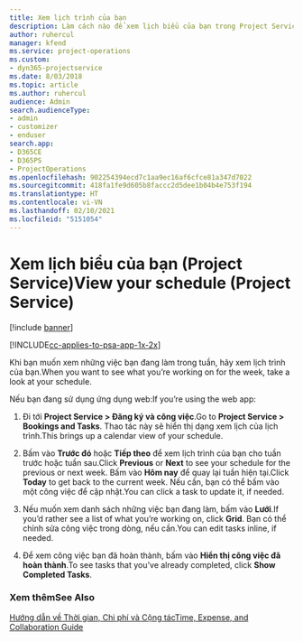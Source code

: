 ```yaml
---
title: Xem lịch trình của bạn
description: Làm cách nào để xem lịch biểu của bạn trong Project Service
author: ruhercul
manager: kfend
ms.service: project-operations
ms.custom:
- dyn365-projectservice
ms.date: 8/03/2018
ms.topic: article
ms.author: ruhercul
audience: Admin
search.audienceType:
- admin
- customizer
- enduser
search.app:
- D365CE
- D365PS
- ProjectOperations
ms.openlocfilehash: 902254394ecd7c1aa9ec16af6cfce81a347d7022
ms.sourcegitcommit: 418fa1fe9d605b8faccc2d5dee1b04b4e753f194
ms.translationtype: HT
ms.contentlocale: vi-VN
ms.lasthandoff: 02/10/2021
ms.locfileid: "5151054"
---
```

# <a name="view-your-schedule-project-service"></a><span data-ttu-id="23c8c-103">Xem lịch biểu của bạn (Project Service)</span><span class="sxs-lookup"><span data-stu-id="23c8c-103">View your schedule (Project Service)</span></span>

[!include [banner](../includes/psa-now-project-operations.md)]

[!INCLUDE[cc-applies-to-psa-app-1x-2x](../includes/cc-applies-to-psa-app-1x-2x.md)]

<span data-ttu-id="23c8c-104">Khi bạn muốn xem những việc bạn đang làm trong tuần, hãy xem lịch trình của bạn.</span><span class="sxs-lookup"><span data-stu-id="23c8c-104">When you want to see what you’re working on for the week, take a look at your schedule.</span></span>  
  
 <span data-ttu-id="23c8c-105">Nếu bạn đang sử dụng ứng dụng web:</span><span class="sxs-lookup"><span data-stu-id="23c8c-105">If you’re using the web app:</span></span>  
  
1.  <span data-ttu-id="23c8c-106">Đi tới **Project Service > Đăng ký và công việc**.</span><span class="sxs-lookup"><span data-stu-id="23c8c-106">Go to **Project Service > Bookings and Tasks**.</span></span> <span data-ttu-id="23c8c-107">Thao tác này sẽ hiển thị dạng xem lịch của lịch trình.</span><span class="sxs-lookup"><span data-stu-id="23c8c-107">This brings up a calendar view of your schedule.</span></span>  
  
2.  <span data-ttu-id="23c8c-108">Bấm vào **Trước đó** hoặc **Tiếp theo** để xem lịch trình của bạn cho tuần trước hoặc tuần sau.</span><span class="sxs-lookup"><span data-stu-id="23c8c-108">Click **Previous** or **Next** to see your schedule for the previous or next week.</span></span> <span data-ttu-id="23c8c-109">Bấm vào **Hôm nay** để quay lại tuần hiện tại.</span><span class="sxs-lookup"><span data-stu-id="23c8c-109">Click **Today** to get back to the current week.</span></span> <span data-ttu-id="23c8c-110">Nếu cần, bạn có thể bấm vào một công việc để cập nhật.</span><span class="sxs-lookup"><span data-stu-id="23c8c-110">You can click a task to update it, if needed.</span></span>  
  
3.  <span data-ttu-id="23c8c-111">Nếu muốn xem danh sách những việc bạn đang làm, bấm vào **Lưới**.</span><span class="sxs-lookup"><span data-stu-id="23c8c-111">If you’d rather see a list of what you’re working on, click **Grid**.</span></span> <span data-ttu-id="23c8c-112">Bạn có thể chỉnh sửa công việc trong dòng, nếu cần.</span><span class="sxs-lookup"><span data-stu-id="23c8c-112">You can edit tasks inline, if needed.</span></span>  
  
4.  <span data-ttu-id="23c8c-113">Để xem công việc bạn đã hoàn thành, bấm vào **Hiển thị công việc đã hoàn thành**.</span><span class="sxs-lookup"><span data-stu-id="23c8c-113">To see tasks that you’ve already completed, click **Show Completed Tasks**.</span></span>  
  
### <a name="see-also"></a><span data-ttu-id="23c8c-114">Xem thêm</span><span class="sxs-lookup"><span data-stu-id="23c8c-114">See Also</span></span>  
 [<span data-ttu-id="23c8c-115">Hướng dẫn về Thời gian, Chi phí và Cộng tác</span><span class="sxs-lookup"><span data-stu-id="23c8c-115">Time, Expense, and Collaboration Guide</span></span>](../psa/time-expense-collaboration-guide.md)
